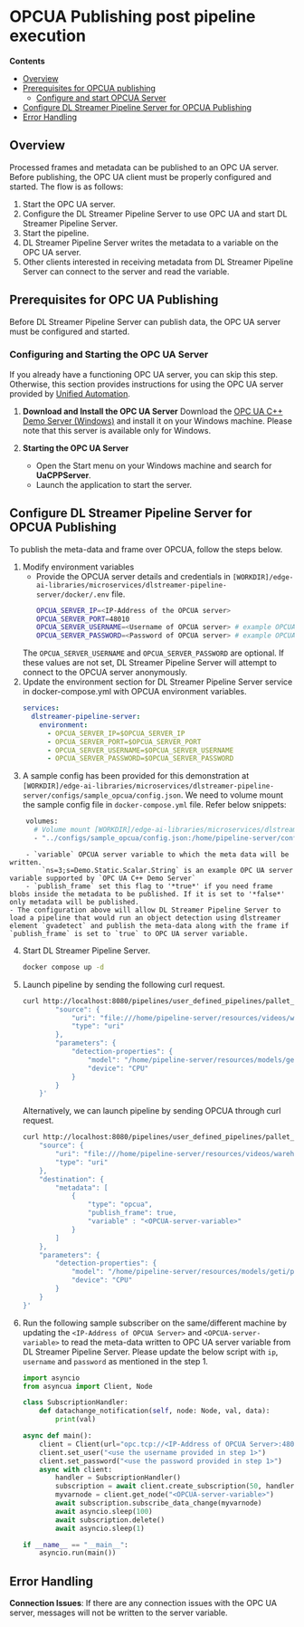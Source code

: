  # OPCUA Publishing post pipeline execution

 **Contents**
  - [Overview](#overview)
  - [Prerequisites for OPCUA publishing](#prerequisites-for-opc-ua-publishing)
    - [Configure and start OPCUA Server](#configuring-and-starting-the-opc-ua-server)
  - [Configure DL Streamer Pipeline Server for OPCUA Publishing](#configure-dl-streamer-pipeline-server-for-opcua-publishing)
  - [Error Handling](#error-handling)


## Overview

Processed frames and metadata can be published to an OPC UA server. Before publishing, the OPC UA client must be properly configured and started. The flow is as follows:

1. Start the OPC UA server.
2. Configure the DL Streamer Pipeline Server to use OPC UA and start DL Streamer Pipeline Server.
3. Start the pipeline.
4. DL Streamer Pipeline Server writes the metadata to a variable on the OPC UA server.
5. Other clients interested in receiving metadata from DL Streamer Pipeline Server can connect to the server and read the variable.

## Prerequisites for OPC UA Publishing

Before DL Streamer Pipeline Server can publish data, the OPC UA server must be configured and started.

### Configuring and Starting the OPC UA Server

If you already have a functioning OPC UA server, you can skip this step. Otherwise, this section provides instructions for using the OPC UA server provided by [Unified Automation](https://www.unified-automation.com).

1. **Download and Install the OPC UA Server**
   Download the [OPC UA C++ Demo Server (Windows)](https://www.unified-automation.com/downloads/opc-ua-servers.html) and install it on your Windows machine. Please note that this server is available only for Windows.

2. **Starting the OPC UA Server**
    * Open the Start menu on your Windows machine and search for **UaCPPServer**.
    * Launch the application to start the server.

## Configure DL Streamer Pipeline Server for OPCUA Publishing
To publish the meta-data and frame over OPCUA, follow the steps below.

1. Modify environment variables
    - Provide the OPCUA server details and credentials in `[WORKDIR]/edge-ai-libraries/microservices/dlstreamer-pipeline-server/docker/.env` file.
        ```sh
        OPCUA_SERVER_IP=<IP-Address of the OPCUA server>
        OPCUA_SERVER_PORT=48010
        OPCUA_SERVER_USERNAME=<Username of OPCUA server> # example OPCUA_SERVER_USERNAME=root
        OPCUA_SERVER_PASSWORD=<Password of OPCUA server> # example OPCUA_SERVER_PASSWORD=secret
        ```
    The `OPCUA_SERVER_USERNAME` and `OPCUA_SERVER_PASSWORD` are optional. If these values are not set, DL Streamer Pipeline Server will attempt to connect to the OPCUA server anonymously.
2. Update the environment section for DL Streamer Pipeline Server service in docker-compose.yml with OPCUA environment variables.
    ```yaml
    services:
      dlstreamer-pipeline-server:
        environment:
          - OPCUA_SERVER_IP=$OPCUA_SERVER_IP
          - OPCUA_SERVER_PORT=$OPCUA_SERVER_PORT
          - OPCUA_SERVER_USERNAME=$OPCUA_SERVER_USERNAME
          - OPCUA_SERVER_PASSWORD=$OPCUA_SERVER_PASSWORD
    ```
3. A sample config has been provided for this demonstration at `[WORKDIR]/edge-ai-libraries/microservices/dlstreamer-pipeline-server/configs/sample_opcua/config.json`. We need to volume mount the sample config file in `docker-compose.yml` file. Refer below snippets:

```sh
    volumes:
      # Volume mount [WORKDIR]/edge-ai-libraries/microservices/dlstreamer-pipeline-server/configs/sample_opcua/config.json to config file that DL Streamer Pipeline Server container loads.
      - "../configs/sample_opcua/config.json:/home/pipeline-server/config.json"
```


        
        - `variable` OPCUA server variable to which the meta data will be written.
            `ns=3;s=Demo.Static.Scalar.String` is an example OPC UA server variable supported by `OPC UA C++ Demo Server`
        - `publish_frame` set this flag to '*true*' if you need frame blobs inside the metadata to be published. If it is set to '*false*' only metadata will be published.
    - The configuration above will allow DL Streamer Pipeline Server to load a pipeline that would run an object detection using dlstreamer element `gvadetect` and publish the meta-data along with the frame if `publish_frame` is set to `true` to OPC UA server variable.

4. Start DL Streamer Pipeline Server.
    ```sh
    docker compose up -d
    ```
5. Launch pipeline by sending the following curl request.
    ``` sh
    curl http://localhost:8080/pipelines/user_defined_pipelines/pallet_defect_detection -X POST -H 'Content-Type: application/json' -d '{
            "source": {
                "uri": "file:///home/pipeline-server/resources/videos/warehouse.avi",
                "type": "uri"
            },
            "parameters": {
                "detection-properties": {
                    "model": "/home/pipeline-server/resources/models/geti/pallet_defect_detection/deployment/Detection/model/model.xml",
                    "device": "CPU"
                }
            }
        }'
    ```

    Alternatively, we can launch pipeline by sending OPCUA through curl request.
    
    ``` sh
    curl http://localhost:8080/pipelines/user_defined_pipelines/pallet_defect_detection -X POST -H 'Content-Type: application/json' -d '{
        "source": {
            "uri": "file:///home/pipeline-server/resources/videos/warehouse.avi",
            "type": "uri"
        },
        "destination": {
            "metadata": [
                {
                    "type": "opcua",
                    "publish_frame": true,
                    "variable" : "<OPCUA-server-variable>"
                }
            ]
        },
        "parameters": {
            "detection-properties": {
                "model": "/home/pipeline-server/resources/models/geti/pallet_defect_detection/deployment/Detection/model/model.xml",
                "device": "CPU"
            }
        }
    }'
    ```

6. Run the following sample subscriber on the same/different machine by updating the `<IP-Address of OPCUA Server>` and `<OPCUA-server-variable>` to read the meta-data written to OPC UA server variable from DL Streamer Pipeline Server. Please update the below script with `ip`, `username` and `password` as mentioned in the step 1.

    ```python
    import asyncio
    from asyncua import Client, Node

    class SubscriptionHandler:
        def datachange_notification(self, node: Node, val, data):
            print(val)

    async def main():
        client = Client(url="opc.tcp://<IP-Address of OPCUA Server>:48010")
        client.set_user("<use the username provided in step 1>")
        client.set_password("<use the password provided in step 1>")
        async with client:
            handler = SubscriptionHandler()
            subscription = await client.create_subscription(50, handler)
            myvarnode = client.get_node("<OPCUA-server-variable>")
            await subscription.subscribe_data_change(myvarnode)
            await asyncio.sleep(100)
            await subscription.delete()
            await asyncio.sleep(1)

    if __name__ == "__main__":
        asyncio.run(main())
    ```

## Error Handling
**Connection Issues**: If there are any connection issues with the OPC UA server, messages will not be written to the server variable.
